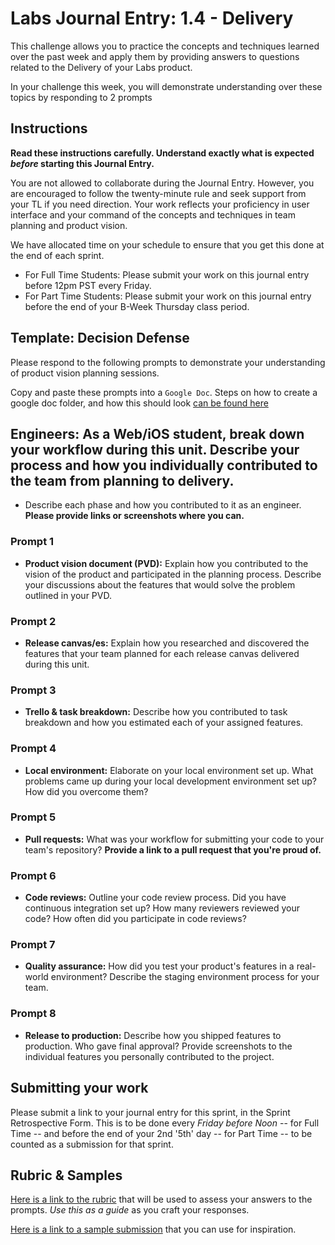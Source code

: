 # Labs Journal Entry: 1.4 - Delivery

This challenge allows you to practice the concepts and techniques learned over the past week and apply them by providing answers to questions related to the Delivery of your Labs product. 

In your challenge this week, you will demonstrate understanding over these topics by responding to 2 prompts

## Instructions

**Read these instructions carefully. Understand exactly what is expected _before_ starting this Journal Entry.**

You are not allowed to collaborate during the Journal Entry. However, you are encouraged to follow the twenty-minute rule and seek support from your TL if you need direction. Your work reflects your proficiency in user interface and your command of the concepts and techniques in team planning and product vision.

We have allocated time on your schedule to ensure that you get this done at the end of each sprint.

- For Full Time Students: Please submit your work on this journal entry before 12pm PST every Friday.
- For Part Time Students: Please submit your work on this journal entry before the end of your B-Week Thursday class period.

## Template: Decision Defense

Please respond to the following prompts to demonstrate your understanding of product vision planning sessions.

Copy and paste these prompts into a `Google Doc`. Steps on how to create a google doc folder, and how this should look [can be found here](https://www.notion.so/lambdaschool/Labs-Journal-Entry-Submission-Logistics-a6003eb8288b4fd1af0fb40a1a42d278)


## **Engineers:** As a Web/iOS student, break down your workflow during this unit. Describe your process and how you individually contributed to the team from planning to delivery.

 - Describe each phase and how you contributed to it as an engineer. **Please provide links or screenshots where you can.**

### Prompt 1 

- **Product vision document (PVD):** Explain how you contributed to the vision of the product and participated in the planning process. Describe your discussions about the features that would solve the problem outlined in your PVD.

### Prompt 2 

- **Release canvas/es:** Explain how you researched and discovered the features that your team planned for each release canvas delivered during this unit.

### Prompt 3 

- **Trello & task breakdown:** Describe how you contributed to task breakdown and how you estimated each of your assigned features.

### Prompt 4 

- **Local environment:** Elaborate on your local environment set up. What problems came up during your local development environment set up? How did you overcome them?
        
### Prompt 5 

- **Pull requests:** What was your workflow for submitting your code to your team's repository? **Provide a link to a pull request that you're proud of.**

### Prompt 6 

- **Code reviews:** Outline your code review process. Did you have continuous integration set up? How many reviewers reviewed your code? How often did you participate in code reviews?

### Prompt 7 

- **Quality assurance:** How did you test your product's features in a real-world environment? Describe the staging environment process for your team.

### Prompt 8 

- **Release to production:** Describe how you shipped features to production. Who gave final approval? Provide screenshots to the individual features you personally contributed to the project.

## Submitting your work

Please submit a link to your journal entry for this sprint, in the Sprint Retrospective Form. This is to be done every _Friday before Noon_ -- for Full Time -- and before the end of your 2nd '5th' day -- for Part Time -- to be counted as a submission for that sprint.

## Rubric & Samples

[Here is a link to the rubric](https://www.notion.so/lambdaschool/Unit-1-Rubric-b7b86fc8fa5d4a578739ca63072a5b13) that will be used to assess your answers to the prompts. _Use this as a guide_ as you craft your responses.

[Here is a link to a sample submission](https://www.notion.so/lambdaschool/1-4-Contribution-Entry-Delivery-3a1f230d67824ae2bf5d18c91eca0f5c) that you can use for inspiration.
